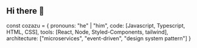 ## Hi there 👋

const cozazu = {
  pronouns: "he" | "him",
  code: [Javascript, Typescript, HTML, CSS],
  tools: [React, Node, Styled-Components, tailwind],
  architecture: ["microservices", "event-driven", "design system pattern"]
}

<!--
**cozazu/cozazu** is a ✨ _special_ ✨ repository because its `README.md` (this file) appears on your GitHub profile.

Here are some ideas to get you started:

- 🔭 I’m currently working on ...
- 🌱 I’m currently learning ...
- 👯 I’m looking to collaborate on ...
- 🤔 I’m looking for help with ...
- 💬 Ask me about ...
- 📫 How to reach me: ...
- 😄 Pronouns: ...
- ⚡ Fun fact: ...
-->
